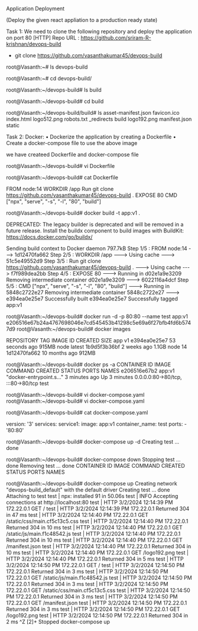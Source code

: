 Application Deployment

(Deploy the given react appliation to a production ready state)

Task 1: We need to clone the following repository and deploy the application on port 80 [HTTP]
Repo URL : https://github.com/sriram-R-krishnan/devops-build

* git clone https://github.com/vasanthakumar45/devops-build
  
root@Vasanth:~# ls
devops-build

root@Vasanth:~# cd devops-build/

root@Vasanth:~/devops-build# ls
build

root@Vasanth:~/devops-build# cd build

root@Vasanth:~/devops-build/build# ls
 asset-manifest.json      favicon.ico  index.html   logo512.png    robots.txt
_redirects  build     logo192.png  manifest.json  static


Task 2: Docker:
• Dockerize the application by creating a Dockerfile
• Create a docker-compose file to use the above image

we have createed Dockerfile and docker-compose file 

root@Vasanth:~/devops-build# vi Dockerfile

root@Vasanth:~/devops-build# cat Dockerfile

FROM node:14
WORKDIR /app
Run git clone https://github.com/vasanthakumar45/devops-build .
EXPOSE 80
CMD ["npx", "serve", "-s", "-l", "80", "build"]

root@Vasanth:~/devops-build# docker build -t app:v1 .

DEPRECATED: The legacy builder is deprecated and will be removed in a future release.
            Install the buildx component to build images with BuildKit:
            https://docs.docker.com/go/buildx/

Sending build context to Docker daemon  797.7kB
Step 1/5 : FROM node:14
 ---> 1d12470fa662
Step 2/5 : WORKDIR /app
 ---> Using cache
 ---> 51c5e49552d9
Step 3/5 : Run git clone https://github.com/vasanthakumar45/devops-build .
 ---> Using cache
 ---> f7f989dea2bb
Step 4/5 : EXPOSE 80
 ---> Running in d02e1a9e3209
Removing intermediate container d02e1a9e3209
 ---> 6022116a4dcf
Step 5/5 : CMD ["npx", "serve", "-s", "-l", "80", "build"]
 ---> Running in 5848c2722e27
Removing intermediate container 5848c2722e27
 ---> e394ea0e25e7
Successfully built e394ea0e25e7
Successfully tagged app:v1

root@Vasanth:~/devops-build# docker run -d -p 80:80 --name test app:v1
e206516e67b24a4767698046e7cd545453b41298c5e69a6f27bfb4fd6b5747d9
root@Vasanth:~/devops-build# docker images

REPOSITORY   TAG       IMAGE ID       CREATED          SIZE
app          v1        e394ea0e25e7   53 seconds ago   915MB
node         latest    1b9d5f3b36bf   2 weeks ago      1.1GB
node         14        1d12470fa662   10 months ago    912MB

root@Vasanth:~/devops-build# docker ps -a
CONTAINER ID   IMAGE     COMMAND                  CREATED         STATUS         PORTS                               NAMES
e206516e67b2   app:v1    "docker-entrypoint.s…"   3 minutes ago   Up 3 minutes   0.0.0.0:80->80/tcp, :::80->80/tcp   test

root@Vasanth:~/devops-build# vi docker-compose.yaml
root@Vasanth:~/devops-build# vi docker-compose.yaml

root@Vasanth:~/devops-build# cat docker-compose.yaml

version: '3'
services:
  service1:
    image: app:v1
    container_name: test
    ports:
      - '80:80'


root@Vasanth:~/devops-build# docker-compose up -d
Creating test ... done

root@Vasanth:~/devops-build# docker-compose down
Stopping test ... done
Removing test ... done
CONTAINER ID   IMAGE     COMMAND   CREATED   STATUS    PORTS     NAMES

root@Vasanth:~/devops-build# docker-compose up
Creating network "devops-build_default" with the default driver
Creating test ... done
Attaching to test
test        | npx: installed 91 in 50.06s
test        |  INFO  Accepting connections at http://localhost:80
test        |  HTTP  3/2/2024 12:14:39 PM 172.22.0.1 GET /
test        |  HTTP  3/2/2024 12:14:39 PM 172.22.0.1 Returned 304 in 47 ms
test        |  HTTP  3/2/2024 12:14:40 PM 172.22.0.1 GET /static/css/main.cf5c13c5.css
test        |  HTTP  3/2/2024 12:14:40 PM 172.22.0.1 Returned 304 in 10 ms
test        |  HTTP  3/2/2024 12:14:40 PM 172.22.0.1 GET /static/js/main.f1c48542.js
test        |  HTTP  3/2/2024 12:14:40 PM 172.22.0.1 Returned 304 in 10 ms
test        |  HTTP  3/2/2024 12:14:40 PM 172.22.0.1 GET /manifest.json
test        |  HTTP  3/2/2024 12:14:40 PM 172.22.0.1 Returned 304 in 10 ms
test        |  HTTP  3/2/2024 12:14:40 PM 172.22.0.1 GET /logo192.png
test        |  HTTP  3/2/2024 12:14:40 PM 172.22.0.1 Returned 304 in 5 ms
test        |  HTTP  3/2/2024 12:14:50 PM 172.22.0.1 GET /
test        |  HTTP  3/2/2024 12:14:50 PM 172.22.0.1 Returned 304 in 3 ms
test        |  HTTP  3/2/2024 12:14:50 PM 172.22.0.1 GET /static/js/main.f1c48542.js
test        |  HTTP  3/2/2024 12:14:50 PM 172.22.0.1 Returned 304 in 3 ms
test        |  HTTP  3/2/2024 12:14:50 PM 172.22.0.1 GET /static/css/main.cf5c13c5.css
test        |  HTTP  3/2/2024 12:14:50 PM 172.22.0.1 Returned 304 in 3 ms
test        |  HTTP  3/2/2024 12:14:50 PM 172.22.0.1 GET /manifest.json
test        |  HTTP  3/2/2024 12:14:50 PM 172.22.0.1 Returned 304 in 3 ms
test        |  HTTP  3/2/2024 12:14:50 PM 172.22.0.1 GET /logo192.png
test        |  HTTP  3/2/2024 12:14:50 PM 172.22.0.1 Returned 304 in 2 ms
^Z
[2]+  Stopped                 docker-compose up


